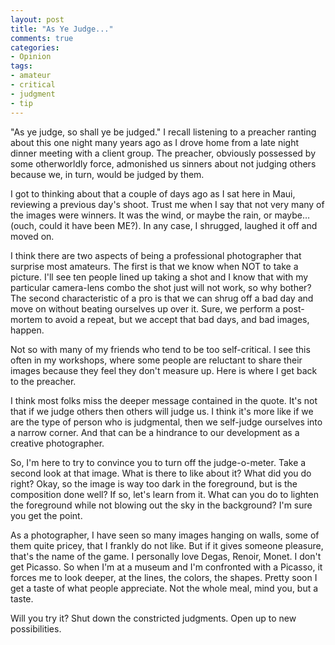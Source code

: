 ```yaml
---
layout: post
title: "As Ye Judge..."
comments: true
categories:
- Opinion
tags:
- amateur
- critical
- judgment
- tip
---
```

"As ye judge, so shall ye be judged." I recall listening to a preacher ranting about this one night many years ago as I drove home from a late night dinner meeting with a client group. The preacher, obviously possessed by some otherworldly force, admonished us sinners about not judging others because we, in turn, would be judged by them.

I got to thinking about that a couple of days ago as I sat here in Maui, reviewing a previous day's shoot. Trust me when I say that not very many of the images were winners. It was the wind, or maybe the rain, or maybe… (ouch, could it have been ME?). In any case, I shrugged, laughed it off and moved on.

I think there are two aspects of being a professional photographer that surprise most amateurs. The first is that we know when NOT to take a picture. I'll see ten people lined up taking a shot and I know that with my particular camera-lens combo the shot just will not work, so why bother? The second characteristic of a pro is that we can shrug off a bad day and move on without beating ourselves up over it. Sure, we perform a post-mortem to avoid a repeat, but we accept that bad days, and bad images, happen.

Not so with many of my friends who tend to be too self-critical. I see this often in my workshops, where some people are reluctant to share their images because they feel they don't measure up. Here is where I get back to the preacher.

I think most folks miss the deeper message contained in the quote. It's not that if we judge others then others will judge us. I think it's more like if we are the type of person who is judgmental, then we self-judge ourselves into a narrow corner. And that can be a hindrance to our development as a creative photographer.

So, I'm here to try to convince you to turn off the judge-o-meter. Take a second look at that image. What is there to like about it? What did you do right? Okay, so the image is way too dark in the foreground, but is the composition done well? If so, let's learn from it. What can you do to lighten the foreground while not blowing out the sky in the background? I'm sure you get the point.

As a photographer, I have seen so many images hanging on walls, some of them quite pricey, that I frankly do not like. But if it gives someone pleasure, that's the name of the game. I personally love Degas, Renoir, Monet. I don't get Picasso. So when I'm at a museum and I'm confronted with a Picasso, it forces me to look deeper, at the lines, the colors, the shapes. Pretty soon I get a taste of what people appreciate. Not the whole meal, mind you, but a taste.

Will you try it? Shut down the constricted judgments. Open up to new possibilities.